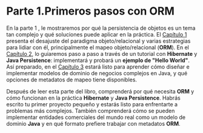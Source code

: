 # Parte 1.Primeros pasos con ORM

En la parte 1 , le mostraremos por qué la persistencia de objetos es un tema tan complejo y qué soluciones puede aplicar en la práctica. El [Capítulo 1](https://github.com/adolfodelarosades/Java/edit/master/temarios/958_Java_Persistence_with_Hibernate/P1C1.md) presenta el desajuste del paradigma objeto/relacional y varias estrategias para lidiar con él, principalmente el mapeo objeto/relacional (**ORM**). En el [Capítulo 2](https://github.com/adolfodelarosades/Java/edit/master/temarios/958_Java_Persistence_with_Hibernate/P1C2.md), lo guiaremos paso a paso a través de un tutorial con **Hibernate** y **Java Persistence**: implementará y probará un **ejemplo de "Hello World"**. Así preparado, en el [Capítulo 3](https://github.com/adolfodelarosades/Java/edit/master/temarios/958_Java_Persistence_with_Hibernate/P1C3.md) estará listo para aprender cómo diseñar e implementar modelos de dominio de negocios complejos en Java, y qué opciones de metadatos de mapeo tiene disponibles.

Después de leer esta parte del libro, comprenderá por qué necesita **ORM** y cómo funcionan en la práctica **Hibernate** y **Java Persistence**. Habrás escrito tu primer proyecto pequeño y estarás listo para enfrentarte a problemas más complejos. También comprenderá cómo se pueden implementar entidades comerciales del mundo real como un modelo de dominio **Java** y en qué formato prefiere trabajar con metadatos **ORM**.
